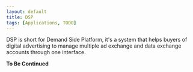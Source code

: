 ```yaml
---
layout: default
title: DSP
tags: [Applications, TODO]
---
```

DSP is short for Demand Side Platform, it's a system that helps buyers of digital advertising to manage multiple ad exchange and data exchange accounts through one interface.

**To Be Continued**
